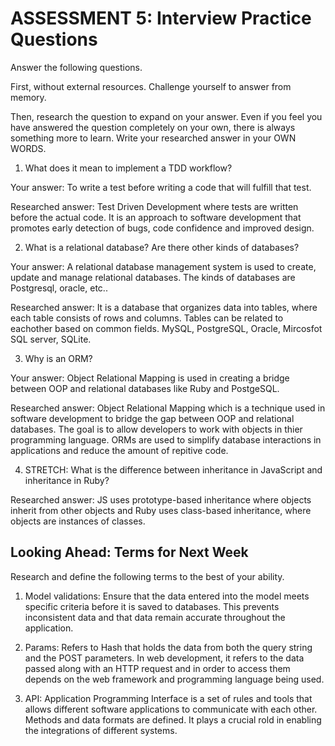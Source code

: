 # ASSESSMENT 5: Interview Practice Questions

Answer the following questions.

First, without external resources. Challenge yourself to answer from memory.

Then, research the question to expand on your answer. Even if you feel you have answered the question completely on your own, there is always something more to learn. Write your researched answer in your OWN WORDS.

1. What does it mean to implement a TDD workflow?

Your answer: To write a test before writing a code that will fulfill that test.

Researched answer: Test Driven Development where tests are written before the actual code.  It is an approach to software development that promotes early detection of bugs, code confidence and improved design.

2. What is a relational database? Are there other kinds of databases?

Your answer: A relational database management system is used to create, update and manage relational databases.  The kinds of databases are Postgresql, oracle, etc..

Researched answer: It is a database that organizes data into tables, where each table consists of rows and columns.  Tables can be related to eachother based on common fields. MySQL, PostgreSQL, Oracle, Mircosfot SQL server, SQLite.

3. Why is an ORM?

Your answer: Object Relational Mapping is used in creating a bridge between OOP and relational databases like Ruby and PostgeSQL.

Researched answer: Object Relational Mapping which is a technique used in software development to bridge the gap between OOP and relational databases.  The goal is to allow developers to work with objects in thier programming language.  ORMs are used to simplify database interactions in applications and reduce the amount of repitive code.

4. STRETCH: What is the difference between inheritance in JavaScript and inheritance in Ruby?

Researched answer: JS uses prototype-based inheritance where objects inherit from other objects and Ruby uses class-based inheritance, where objects are instances of classes.

## Looking Ahead: Terms for Next Week

Research and define the following terms to the best of your ability.

1. Model validations: Ensure that the data entered into the model meets specific criteria before it is saved to databases.  This prevents inconsistent data and that data remain accurate throughout the application.

2. Params:  Refers to Hash that holds the data from both the query string and the POST parameters.  In web development, it refers to the data passed along with an HTTP request and in order to access them depends on the web framework and programming language being used.  

3. API:  Application Programming Interface is a set of rules and tools that allows different software applications to communicate with each other.  Methods and data formats are defined.  It plays a crucial rold in enabling the integrations of different systems. 

